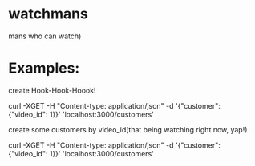 # watchmans
mans who can watch)

# Examples:

create Hook-Hook-Hoook!

curl -XGET -H "Content-type: application/json" -d '{"customer": {"video_id": 1}}' 'localhost:3000/customers'

create some customers by video_id(that being watching right now, yap!) 

curl -XGET -H "Content-type: application/json" -d '{"customer": {"video_id": 1}}' 'localhost:3000/customers'

